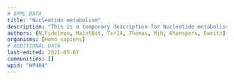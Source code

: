 ```yaml
---
# GPML DATA
title: "Nucleotide metabolism"
description: "This is a temporary description for Nucleotide metabolism"
authors: [N.Fidelman, MaintBot, Txr24, Thomas, Mjh, Khanspers, Eweitz]
organisms: [Homo sapiens]
# ADDITIONAL DATA
last-edited: 2021-05-07
communities: []
wpid: "WP404"
---
```

